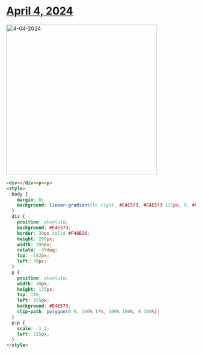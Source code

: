 # [April 4, 2024](https://cssbattle.dev/play/RHeJitBflTmhRpsZyWlA)

<img src="https://firebasestorage.googleapis.com/v0/b/cssbattleapp.appspot.com/o/user%2Fummd3POvEDfFyeFvVdOMG3OOrwE2%2Ftargets%2Ftarget_C2mqVaQ@2x.png?alt=media" width="400" alt="4-04-2024" />

```html
<div></div><p><p>
<style>
  body {
    margin: 0;
    background: linear-gradient(to right, #E4E573, #E4E573 125px, 0, #F48B26 275px, 0, #E4E573);
  }
  div {
    position: absolute;
    background: #E4E573;
    border: 30px solid #F48B26;
    height: 200px;
    width: 200px;
    rotate: -45deg;
    top: -142px;
    left: 70px;
  }
  p {
    position: absolute;
    width: 30px;
    height: 175px;
    top: 110;
    left: 155px;
    background: #E4E573;
    clip-path: polygon(0 0, 100% 17%, 100% 100%, 0 100%);
  }
  p+p {
    scale: -1 1;
    left: 215px;
  }
</style>
```
